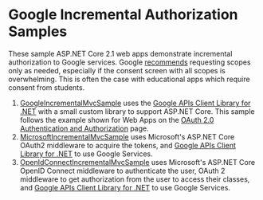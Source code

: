 # Google Incremental Authorization Samples
These sample ASP.NET Core 2.1 web apps demonstrate incremental authorization to Google services. Google
[recommends](https://developers.google.com/identity/sign-in/web/incremental-auth) requesting scopes
only as needed, especially if the consent screen with all scopes is overwhelming. This is often the
case with educational apps which require consent from students.

1. [GoogleIncrementalMvcSample](https://github.com/andyfmiller/google-incremental-auth-sample/tree/master/src/GoogleIncrementalMvcSample) uses the [Google APIs Client Library for .NET](https://developers.google.com/api-client-library/dotnet) with a small custom library to support ASP.NET Core. This sample follows the example shown for Web Apps on the [OAuth 2.0 Authentication and Authorization](https://developers.google.com/api-client-library/dotnet/guide/aaa_oauth) page.
2. [MicrosoftIncrementalMvcSample](https://github.com/andyfmiller/google-incremental-auth-sample/tree/master/src/MicrosoftIncrementalMvcSample) uses Microsoft's ASP.NET Core OAuth2 middleware to acquire the tokens, and [Google APIs Client Library for .NET](https://developers.google.com/api-client-library/dotnet) to use Google Services.
3. [OpenIdConnectIncrementalMvcSample](https://github.com/andyfmiller/google-incremental-auth-sample/tree/master/src/OpenIdConnectIncrementalMvcSample) uses Microsoft's ASP.NET Core OpenID Connect middleware to authenticate the user, OAuth 2 middleware to get authorization from the user to access their classes, and [Google APIs Client Library for .NET](https://developers.google.com/api-client-library/dotnet) to use Google Services.
